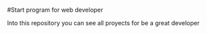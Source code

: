 #Start program for web developer

Into this repository you can see all proyects for be a great developer

